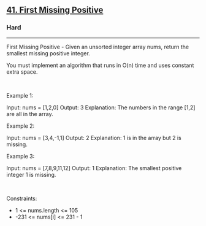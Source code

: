 <h2><a href="https://leetcode.com/problems/first-missing-positive/">41. First Missing Positive</a></h2><h3>Hard</h3><hr>First Missing Positive - Given an unsorted integer array nums, return the smallest missing positive integer.

You must implement an algorithm that runs in O(n) time and uses constant extra space.

 

Example 1:


Input: nums = [1,2,0]
Output: 3
Explanation: The numbers in the range [1,2] are all in the array.


Example 2:


Input: nums = [3,4,-1,1]
Output: 2
Explanation: 1 is in the array but 2 is missing.


Example 3:


Input: nums = [7,8,9,11,12]
Output: 1
Explanation: The smallest positive integer 1 is missing.


 

Constraints:

 * 1 <= nums.length <= 105
 * -231 <= nums[i] <= 231 - 1